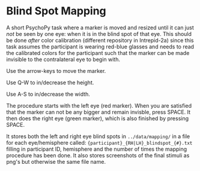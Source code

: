 # Blind Spot Mapping

A short PsychoPy task where a marker is moved and resized until it can just _not_ be seen by one eye: when it is in the blind spot of that eye. This should be done _after_ color calibration (different repository in Intrepid-2a) since this task assumes the participant is wearing red-blue glasses and needs to read the calibrated colors for the participant such that the marker can be made invisible to the contralateral eye to begin with.

Use the arrow-keys to move the marker.

Use Q-W to in/decrease the height.

Use A-S to in/decrease the width.

The procedure starts with the left eye (red marker). When you are satisfied that the marker can not be any bigger and remain invisble, press SPACE. It then does the right eye (green marker), which is also finished by pressing SPACE.

It stores both the left and right eye blind spots in `../data/mapping/` in a file for each eye/hemisphere called: `{participant}_{RH|LH}_blindspot_{#}.txt` filling in participant ID, hemisphere and the number of times the mapping procedure has been done. It also stores screenshots of the final stimuli as png's but otherwise the same file name.

